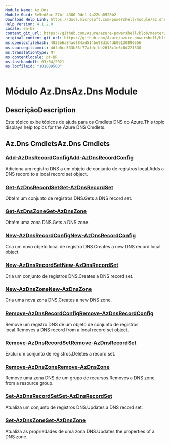```yaml
---
Module Name: Az.Dns
Module Guid: 5e5ed8bc-27bf-4380-9de1-4b22ba0920b2
Download Help Link: https://docs.microsoft.com/powershell/module/az.dns
Help Version: 4.1.2.0
Locale: en-US
content_git_url: https://github.com/Azure/azure-powershell/blob/master/src/Dns/Dns/help/Az.DNS.md
original_content_git_url: https://github.com/Azure/azure-powershell/blob/master/src/Dns/Dns/help/Az.DNS.md
ms.openlocfilehash: 4836b6a84adf84ad514be98d1b4db06130890556
ms.sourcegitcommit: 4dfb0cc533b83f77afdcfbe2618c1e6c8d221330
ms.translationtype: MT
ms.contentlocale: pt-BR
ms.lasthandoff: 03/04/2021
ms.locfileid: "101889500"
---
```

# <span data-ttu-id="8950e-101">Módulo Az.Dns</span><span class="sxs-lookup"><span data-stu-id="8950e-101">Az.Dns Module</span></span>
## <span data-ttu-id="8950e-102">Descrição</span><span class="sxs-lookup"><span data-stu-id="8950e-102">Description</span></span>
<span data-ttu-id="8950e-103">Este tópico exibe tópicos de ajuda para os Cmdlets DNS do Azure.</span><span class="sxs-lookup"><span data-stu-id="8950e-103">This topic displays help topics for the Azure DNS Cmdlets.</span></span>

## <span data-ttu-id="8950e-104">Az.Dns Cmdlets</span><span class="sxs-lookup"><span data-stu-id="8950e-104">Az.Dns Cmdlets</span></span>
### [<span data-ttu-id="8950e-105">Add-AzDnsRecordConfig</span><span class="sxs-lookup"><span data-stu-id="8950e-105">Add-AzDnsRecordConfig</span></span>](Add-AzDnsRecordConfig.md)
<span data-ttu-id="8950e-106">Adiciona um registro DNS a um objeto de conjunto de registros local.</span><span class="sxs-lookup"><span data-stu-id="8950e-106">Adds a DNS record to a local record set object.</span></span>

### [<span data-ttu-id="8950e-107">Get-AzDnsRecordSet</span><span class="sxs-lookup"><span data-stu-id="8950e-107">Get-AzDnsRecordSet</span></span>](Get-AzDnsRecordSet.md)
<span data-ttu-id="8950e-108">Obtém um conjunto de registros DNS.</span><span class="sxs-lookup"><span data-stu-id="8950e-108">Gets a DNS record set.</span></span>

### [<span data-ttu-id="8950e-109">Get-AzDnsZone</span><span class="sxs-lookup"><span data-stu-id="8950e-109">Get-AzDnsZone</span></span>](Get-AzDnsZone.md)
<span data-ttu-id="8950e-110">Obtém uma zona DNS.</span><span class="sxs-lookup"><span data-stu-id="8950e-110">Gets a DNS zone.</span></span>

### [<span data-ttu-id="8950e-111">New-AzDnsRecordConfig</span><span class="sxs-lookup"><span data-stu-id="8950e-111">New-AzDnsRecordConfig</span></span>](New-AzDnsRecordConfig.md)
<span data-ttu-id="8950e-112">Cria um novo objeto local de registro DNS.</span><span class="sxs-lookup"><span data-stu-id="8950e-112">Creates a new DNS record local object.</span></span>

### [<span data-ttu-id="8950e-113">New-AzDnsRecordSet</span><span class="sxs-lookup"><span data-stu-id="8950e-113">New-AzDnsRecordSet</span></span>](New-AzDnsRecordSet.md)
<span data-ttu-id="8950e-114">Cria um conjunto de registros DNS.</span><span class="sxs-lookup"><span data-stu-id="8950e-114">Creates a DNS record set.</span></span>

### [<span data-ttu-id="8950e-115">New-AzDnsZone</span><span class="sxs-lookup"><span data-stu-id="8950e-115">New-AzDnsZone</span></span>](New-AzDnsZone.md)
<span data-ttu-id="8950e-116">Cria uma nova zona DNS.</span><span class="sxs-lookup"><span data-stu-id="8950e-116">Creates a new DNS zone.</span></span>

### [<span data-ttu-id="8950e-117">Remove-AzDnsRecordConfig</span><span class="sxs-lookup"><span data-stu-id="8950e-117">Remove-AzDnsRecordConfig</span></span>](Remove-AzDnsRecordConfig.md)
<span data-ttu-id="8950e-118">Remove um registro DNS de um objeto de conjunto de registros local.</span><span class="sxs-lookup"><span data-stu-id="8950e-118">Removes a DNS record from a local record set object.</span></span>

### [<span data-ttu-id="8950e-119">Remove-AzDnsRecordSet</span><span class="sxs-lookup"><span data-stu-id="8950e-119">Remove-AzDnsRecordSet</span></span>](Remove-AzDnsRecordSet.md)
<span data-ttu-id="8950e-120">Exclui um conjunto de registros.</span><span class="sxs-lookup"><span data-stu-id="8950e-120">Deletes a record set.</span></span>

### [<span data-ttu-id="8950e-121">Remove-AzDnsZone</span><span class="sxs-lookup"><span data-stu-id="8950e-121">Remove-AzDnsZone</span></span>](Remove-AzDnsZone.md)
<span data-ttu-id="8950e-122">Remove uma zona DNS de um grupo de recursos.</span><span class="sxs-lookup"><span data-stu-id="8950e-122">Removes a DNS zone from a resource group.</span></span>

### [<span data-ttu-id="8950e-123">Set-AzDnsRecordSet</span><span class="sxs-lookup"><span data-stu-id="8950e-123">Set-AzDnsRecordSet</span></span>](Set-AzDnsRecordSet.md)
<span data-ttu-id="8950e-124">Atualiza um conjunto de registros DNS.</span><span class="sxs-lookup"><span data-stu-id="8950e-124">Updates a DNS record set.</span></span>

### [<span data-ttu-id="8950e-125">Set-AzDnsZone</span><span class="sxs-lookup"><span data-stu-id="8950e-125">Set-AzDnsZone</span></span>](Set-AzDnsZone.md)
<span data-ttu-id="8950e-126">Atualiza as propriedades de uma zona DNS.</span><span class="sxs-lookup"><span data-stu-id="8950e-126">Updates the properties of a DNS zone.</span></span>

